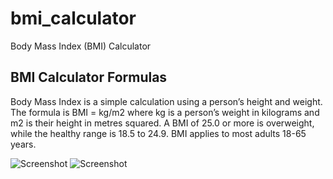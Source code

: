 # bmi_calculator

Body Mass Index (BMI) Calculator

## BMI Calculator Formulas

Body Mass Index is a simple calculation using a person’s height and weight. The formula is BMI = kg/m2 where kg is a person’s weight in kilograms and m2 is their height in metres squared.
A BMI of 25.0 or more is overweight, while the healthy range is 18.5 to 24.9. BMI applies to most adults 18-65 years.

![Screenshot](/Users/LearningAndroid/bmi_calculator/screenshot/screen2.png)
![Screenshot](/Users/LearningAndroid/bmi_calculator/screenshot/screen1.png)